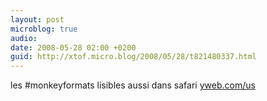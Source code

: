 ```yaml
---
layout: post
microblog: true
audio: 
date: 2008-05-28 02:00 +0200
guid: http://xtof.micro.blog/2008/05/28/t821480337.html
---
```

les #monkeyformats lisibles aussi dans safari [yweb.com/us](http://yweb.com/us)
